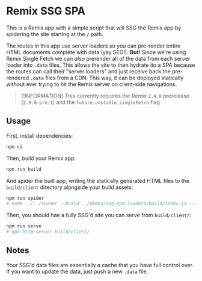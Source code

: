 # Remix SSG SPA

This is a Remix app with a simple script that will SSG the Remix app by spidering the site starting at the `/` path.

The routes in this app use server loaders so you can pre-render entire HTML documents complete with data (yay SEO!). **But!** Since we're using Remix Single Fetch we can _also_ prerender all of the data from each server loader into `.data` files. This allows the site to then hydrate ito a SPA because the routes can call their "server loaders" and just receive back the pre-rendered `.data` files from a CDN. This way, it can be deployed statically without ever trying to hit the Remix server on client-side navigations.

> [!INFORMATION] This currently requires the Remix `2.9.0` prerelease (`2.9.0-pre.1`) and the `future.unstable_singleFetch` flag

## Usage

First, install dependencies:

```sh
npm ci
```

Then, build your Remix app:

```sh
npm run build
```

And spider the built app, writing the statically generated HTML files to the `build/client` directory alongside your build assets:

```sh
npm run spider
# node ../../spider --build ../demos/ssg-spa-loaders/build/index.js --dir build/client --singleFetch
```

Then, you should hae a fully SSG'd site you can serve from `build/client/`:

```sh
npm run serve
# npx http-server build/client/
```

## Notes

Your SSG'd data files are essentially a cache that you have full control over. If you want to update the data, just push a new `.data` file.
